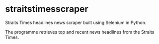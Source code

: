 # straitstimesscraper

Straits Times headlines news scraper built using Selenium in Python.

The programme retrieves top and recent news headlines from the Straits Times.
